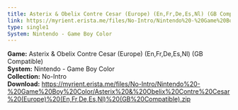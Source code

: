 ```yaml
---
title: Asterix & Obelix Contre Cesar (Europe) (En,Fr,De,Es,Nl) (GB Compatible)
link: https://myrient.erista.me/files/No-Intro/Nintendo%20-%20Game%20Boy%20Color/Asterix%20&%20Obelix%20Contre%20Cesar%20(Europe)%20(En,Fr,De,Es,Nl)%20(GB%20Compatible).zip
type: single1
System: Nintendo - Game Boy Color
---
```

<b>Game:</b> Asterix & Obelix Contre Cesar (Europe) (En,Fr,De,Es,Nl) (GB Compatible)<br>
<b>System:</b> Nintendo - Game Boy Color<br>
<b>Collection:</b> No-Intro<br>
<b>Download:</b> https://myrient.erista.me/files/No-Intro/Nintendo%20-%20Game%20Boy%20Color/Asterix%20&%20Obelix%20Contre%20Cesar%20(Europe)%20(En,Fr,De,Es,Nl)%20(GB%20Compatible).zip